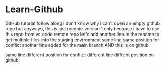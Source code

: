 # Learn-Github
GitHub tutorial follow along
I don't know why i can't open an empty github repo
but anyways, this is just readme version 1
only because i have to use this repo from vs code remote repo
let's add another line in the readme to get multiple files into the staging environment
same line same position for conflict
another line added for the main branch AND this is on github

same line different position for conflict
different line diffrent position on github
